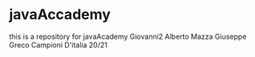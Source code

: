 # javaAccademy
this is a repository for javaAcademy
Giovanni2
Alberto Mazza
Giuseppe Greco Campioni D'italia 20/21